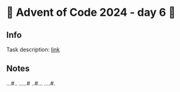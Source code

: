 # 🎄 Advent of Code 2024 - day 6 🎄

## Info

Task description: [link](https://adventofcode.com/2024/day/6)

## Notes

...#..
.....#
..#...
....#.

